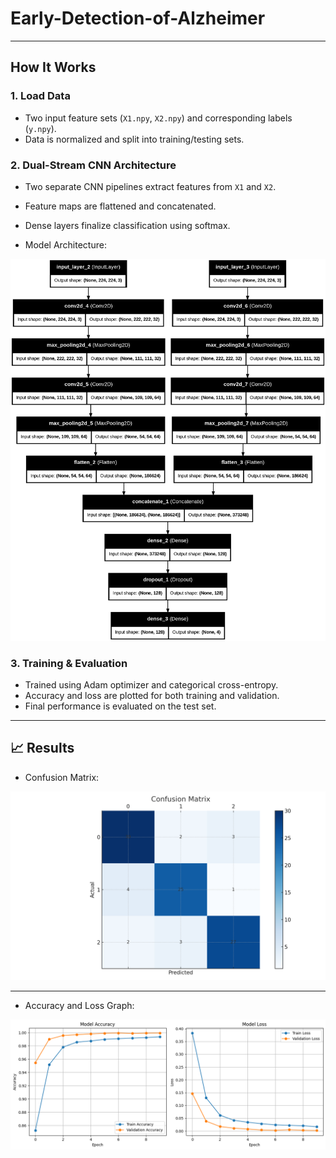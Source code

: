 # Early-Detection-of-Alzheimer

---

##  How It Works

### 1. **Load Data**
- Two input feature sets (`X1.npy`, `X2.npy`) and corresponding labels (`y.npy`).
- Data is normalized and split into training/testing sets.

### 2. **Dual-Stream CNN Architecture**
- Two separate CNN pipelines extract features from `X1` and `X2`.
- Feature maps are flattened and concatenated.
- Dense layers finalize classification using softmax.

- Model Architecture:

![Dual CNN Architecture](CNN_Arch.png)

### 3. **Training & Evaluation**
- Trained using Adam optimizer and categorical cross-entropy.
- Accuracy and loss are plotted for both training and validation.
- Final performance is evaluated on the test set.

---

## 📈 Results

- Confusion Matrix:

![Confusion Matrix](confusion_matrix.png)

---

- Accuracy and Loss Graph:

![Accuracy graph and Loss graph](Acc_Loss.png)





